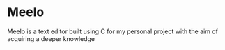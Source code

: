 # Meelo
Meelo is a text editor built using C for my personal project with the aim of acquiring a deeper knowledge 
